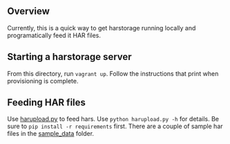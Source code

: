 ## Overview

Currently, this is a quick way to get harstorage running locally and programatically feed it HAR files.


## Starting a harstorage server

From this directory, run `vagrant up`. Follow the instructions that print when provisioning is complete.


## Feeding HAR files

Use [harupload.py](https://github.com/clytwynec/har-scripts/blob/master/harupload.py) to feed hars. Use `python harupload.py -h` for details. Be sure to `pip install -r requirements` first.  There are a couple of sample har files in the [sample_data](https://github.com/clytwynec/har-scripts/tree/master/sample_data) folder.